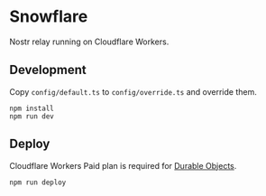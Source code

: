 # Snowflare

Nostr relay running on Cloudflare Workers.

## Development

Copy `config/default.ts` to `config/override.ts` and override them.

```
npm install
npm run dev
```

## Deploy

Cloudflare Workers Paid plan is required for [Durable Objects](https://developers.cloudflare.com/durable-objects/).

```
npm run deploy
```
